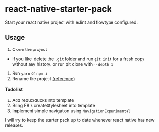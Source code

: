 # react-native-starter-pack
Start your react native project with eslint and flowtype configured.

## Usage
1. Clone the project
  * If you like, delete the `.git` folder and run `git init` for a fresh copy without any history, or run git clone with `--depth 1`
1. Run `yarn` or `npm i`.
1. Rename the project [(reference)](http://blog.skypayjm.com/2016/07/renaming-react-native-project.html)

#### Todo list
1. Add redux/ducks into template
1. Bring F8's createStylesheet into template
1. Implement simple navigation using `NavigationExperimental`

I will try to keep the starter pack up to date whenever react native has new releases.
